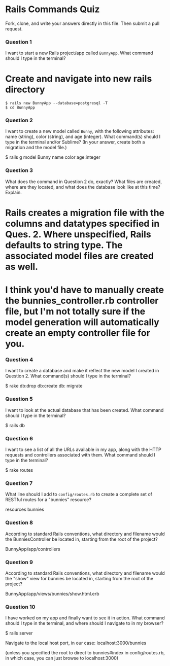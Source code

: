# Rails Commands Quiz

Fork, clone, and write your answers directly in this file. Then submit a pull request.

### Question 1

I want to start a new Rails project/app called `BunnyApp`. What command should I type in the terminal?

  # Create and navigate into new rails directory
    $ rails new BunnyApp --database=postgresql -T
    $ cd BunnyApp

### Question 2

I want to create a new model called `Bunny`, with the following attributes: name (string), color (string), and age (integer). What command(s) should I type in the terminal and/or Sublime? (In your answer, create both a migration and the model file.)

  $ rails g model Bunny name color age:integer

### Question 3

What does the command in Question 2 do, exactly? What files are created, where are they located, and what does the database look like at this time? Explain.


  # Rails creates a migration file with the columns and datatypes specified in Ques. 2. Where unspecified, Rails defaults to string type. The associated model files are created as well.

  # I think you'd have to manually create the bunnies_controller.rb controller file, but I'm not totally sure if the model generation will automatically create an empty controller file for you.

### Question 4

I want to create a database and make it reflect the new model I created in Question 2. What command(s) should I type in the terminal?

  $ rake db:drop db:create db: migrate

### Question 5

I want to look at the actual database that has been created. What command should I type in the terminal?

  $ rails db

### Question 6

I want to see a list of all the URLs available in my app, along with the HTTP requests and controllers associated with them. What command should I type in the terminal?

  $ rake routes

### Question 7

What line should I add to `config/routes.rb` to create a complete set of RESTful routes for a "bunnies" resource?

  resources bunnies

### Question 8

According to standard Rails conventions, what directory and filename would the BunniesController be located in, starting from the root of the project?

  BunnyApp/app/controllers

### Question 9

According to standard Rails conventions, what directory and filename would the "show" view for bunnies be located in, starting from the root of the project?

  BunnyApp/app/views/bunnies/show.html.erb

### Question 10

I have worked on my app and finally want to see it in action. What command should I type in the terminal, and where should I navigate to in my browser?

  $ rails server

  Navigate to the local host port, in our case: localhost:3000/bunnies

  (unless you specified the root to direct to bunnies#index in config/routes.rb, in which case, you can just browse to localhost:3000)
